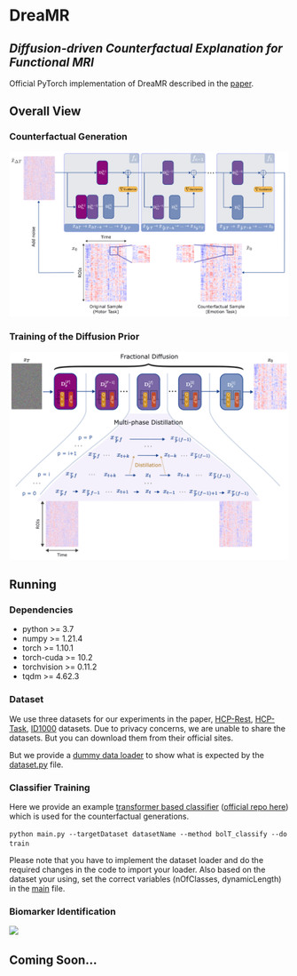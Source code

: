 # **DreaMR**

## *Diffusion-driven Counterfactual Explanation for Functional MRI*

Official PyTorch implementation of DreaMR described in the [paper](https://arxiv.org/abs/2307.09547).

## Overall View

### Counterfactual Generation

<img src="./Assets/main_figure.png" width="800" />

### Training of the Diffusion Prior

<img src="./Assets/second_figure.png" width="800">

## Running

### Dependencies

* python >= 3.7
* numpy >= 1.21.4
* torch >= 1.10.1
* torch-cuda >= 10.2
* torchvision >= 0.11.2
* tqdm >= 4.62.3

### Dataset
We use three datasets for our experiments in the paper, [HCP-Rest](https://db.humanconnectome.org/), [HCP-Task](https://db.humanconnectome.org/), [ID1000](https://openneuro.org/datasets/ds003097/versions/1.2.1) datasets. Due to privacy concerns, we are unable to share the datasets. But you can download them from their official sites.

But we provide a [dummy data loader](Dataset/Loaders/dummyLoader.py) to show what is expected by the [dataset.py](Dataset/dataset.py) file.

### Classifier Training

Here we provide an example [transformer based classifier](Classifiers/BolT/) ([official repo here](https://github.com/icon-lab/BolT)) which is used for the counterfactual generations.

``` python main.py --targetDataset datasetName --method bolT_classify --do train ```

Please note that you have to implement the dataset loader and do the required changes in the code to import your loader.
Also based on the dataset your using, set the correct variables (nOfClasses, dynamicLength) in the [main](main.py) file.

### Biomarker Identification

<img src="./Assets/hcprest_biomarker.png" width="800">

## Coming Soon...
